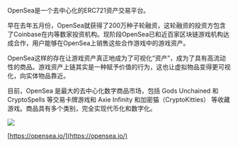 OpenSea是一个去中心化的ERC721资产交易平台。
​

早在去年五月份，OpenSea就获得了200万种子轮融资，这轮融资的投资方包含了Coinbase在内等数家投资机构。现阶段OpenSea已和近百家区块链游戏机构达成合作，用户能够在OpenSea上销售这些合作游戏中的游戏资产。
​

OpenSea这样的存在让游戏资产真正地成为了可视化“资产”，成为了具有高流动性的商品。游戏资产上链其实是一种赋予价值的行为，这也让虚拟物品变得更可视化，向实体物品靠近。
​

目前，OpenSea 是最大的去中心化数字商品市场，包括 Gods Unchained 和 CryptoSpells 等交易卡牌游戏和 Axie Infinity 和加密猫（CryptoKitties） 等收藏游戏。商品具有多个类别，完全实现代币化和数字化。
​

![](/nft_docs/images/6.png)


[https://opensea.io/](https://opensea.io/)

